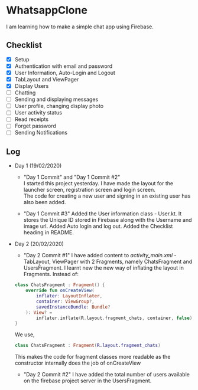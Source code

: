 
# WhatsappClone  
I am learning how to make a simple chat app using Firebase.  
   
## Checklist

 - [x] Setup
 - [x] Authentication with email and password
 - [x] User Information, Auto-Login and Logout
 - [x] TabLayout and ViewPager
 - [x] Display Users
 - [ ] Chatting
 - [ ] Sending and displaying messages
 - [ ] User profile, changing display photo
 - [ ] User activity status
 - [ ] Read receipts
 - [ ] Forget password
 - [ ] Sending Notifications

## Log  
 - Day 1 (19/02/2020)  
  
	 - "Day 1 Commit" and "Day 1 Commit #2"  
	I started this project yesterday. I have made the layout for the launcher screen, registration screen and login screen.  
The code for creating a new user and signing in an existing user has also been added.

	- "Day 1 Commit #3"
	Added the User information class - User.kt. It stores the Unique ID stored in Firebase along with the Username and image url. Added Auto login and log out.
	Added the Checklist heading in README.

 - Day 2 (20/02/2020)
 
    - "Day 2 Commit #1"
    I have added content to *activity_main.xml* - TabLayout, ViewPager with 2 Fragments, namely ChatsFragment and UsersFragment.
    I learnt new the new way of inflating the layout in Fragments. 
    Instead of:
	```kotlin
	class ChatsFragment : Fragment() {
		override fun onCreateView(
			inflater: LayoutInflater,
			container: ViewGroup?,
			savedInstanceBundle: Bundle?
		): View? =
			inflater.inflate(R.layout.fragment_chats, container, false)
	}
	```
    We use,
    ```kotlin
    class ChatsFragment : Fragment(R.layout.fragment_chats)
    ```
    This makes the code for fragment classes more readable as the constructor internally does the job of onCreateView
    
    - "Day 2 Commit #2"
    I have added the total number of users available on the firebase project server in the UsersFragment.